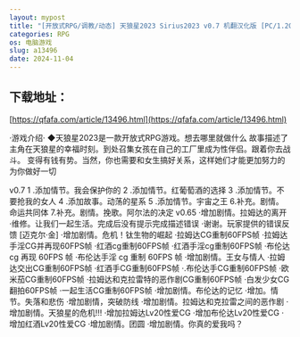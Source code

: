 ```yaml
---
layout: mypost
title: "[开放式RPG/调教/动态] 天狼星2023 Sirius2023 v0.7 机翻汉化版 [PC/1.2G]"
categories: RPG
os: 电脑游戏
slug: a13496
date: 2024-11-04
---
```


## 下载地址：

[https://qfafa.com/article/13496.html](https://qfafa.com/article/13496.html)

·游戏介绍·
◆天狼星2023是一款开放式RPG游戏。想去哪里就做什么
故事描述了主角在天狼星的幸福时刻。到处召集女孩在自己的工厂里成为性伴侣。跟着你去战斗。
变得有钱有势。当然，你也需要和女生搞好关系，这样她们才能更加努力的为你做好一切

v0.7
1 .添加情节。我会保护你的
2 .添加情节。红葡萄酒的选择
3 .添加情节。不要抢我的女人
4 .添加故事。动荡的星系
5 .添加情节。宇宙之王
6.补充。剧情。命运共同体
7.补充。剧情。挽歌。阿尔法的决定
v0.65
·增加剧情。拉姆达的离开
·维修。让我们一起生活。完成后没有提示完成描述错误
·谢谢。玩家提供的错误反馈 \[迈克尔·金\]
·增加剧情。危机！钛生物的崛起
·拉姆达CG重制60FPS帧
·拉姆达手淫CG并再现60FPS帧
·红酒cg重制60FPS帧
·红酒手淫cg重制60FPS帧
·布伦达cg 再现 60FPS 帧
·布伦达手淫 cg 重制 60FPS 帧
·增加剧情。王女与情人
·拉姆达交出CG重制60FPS帧
·红酒手CG重制60FPS帧
·.布伦达手CG重制60FPS帧
·欧米茄CG重制60FPS帧
·拉姆达和克拉雷特的恶作剧CG重制60FPS帧
·白发少女CG翻拍60FPS帧
·一起生活CG重制60FPS帧
·增加剧情。布伦达的记忆
·增加。情节。失落和悲伤
·增加剧情，突破防线
·增加剧情。拉姆达和克拉雷之间的恶作剧
·增加剧情。天狼星的危机!!!
·增加拉姆达Lv20性爱CG
·增加布伦达Lv20性爱CG
·增加红酒Lv20性爱CG
·增加剧情。团圆
·增加剧情。你真的爱我吗？